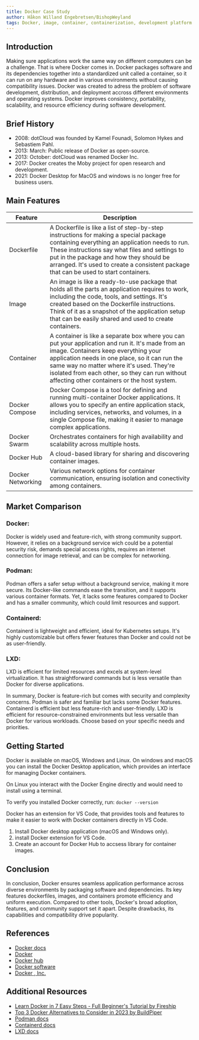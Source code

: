 ```yaml
---
title: Docker Case Study
author: Håkon Willand Engebretsen/BishopWeyland
tags: Docker, image, container, containerization, development platform
---
```


## Introduction

Making sure applications work the same way on different computers can be a challenge. That is where Docker comes in. Docker packages software and its dependencies together into a standardized unit called a container, so it can run on any hardware and in various environments without causing compatibility issues. Docker was created to adress the problem of software development, distribution, and deployment accross different environments and operating systems. Docker improves consistency, portability, scalability, and resource efficiency during software development.

## Brief History

- 2008: dotCloud was founded by Kamel Founadi, Solomon Hykes and Sebastiem Pahl.
- 2013: March: Public release of Docker as open-source.
- 2013: October: dotCloud was renamed Docker Inc.
- 2017: Docker creates the Moby project for open research and development.
- 2021: Docker Desktop for MacOS and windows is no longer free for business users.

## Main Features

| Feature           | Description                                                                                                                                                                                                                                                                                                                               |
| ----------------- | ----------------------------------------------------------------------------------------------------------------------------------------------------------------------------------------------------------------------------------------------------------------------------------------------------------------------------------------- |
| Dockerfile        | A Dockerfile is like a list of step-by-step instructions for making a special package containing everything an application needs to run. These instructions say what files and settings to put in the package and how they should be arranged. It's used to create a consistent package that can be used to start containers.             |
| Image             | An image is like a ready-to-use package that holds all the parts an application requires to work, including the code, tools, and settings. It's created based on the Dockerfile instructions. Think of it as a snapshot of the application setup that can be easily shared and used to create containers.                                 |
| Container         | A container is like a separate box where you can put your application and run it. It's made from an image. Containers keep everything your application needs in one place, so it can run the same way no matter where it's used. They're isolated from each other, so they can run without affecting other containers or the host system. |
| Docker Compose    | Docker Compose is a tool for defining and running multi-container Docker applications. It allows you to specify an entire application stack, including services, networks, and volumes, in a single Compose file, making it easier to manage complex applications.                                                                        |
| Docker Swarm      | Orchestrates containers for high availability and scalability across multiple hosts.                                                                                                                                                                                                                                                      |
| Docker Hub        | A cloud-based library for sharing and discovering container images.                                                                                                                                                                                                                                                                       |
| Docker Networking | Various network options for container communication, ensuring isolation and conectivity among containers.                                                                                                                                                                                                                                 |

## Market Comparison

### Docker:

Docker is widely used and feature-rich, with strong community support. However, it relies on a background service wich could be a potential security risk, demands special access rights, requires an internet connection for image retrieval, and can be complex for networking.

### Podman:

Podman offers a safer setup without a background service, making it more secure. Its Docker-like commands ease the transition, and it supports various container formats. Yet, it lacks some features compared to Docker and has a smaller community, which could limit resources and support.

### Containerd:

Containerd is lightweight and efficient, ideal for Kubernetes setups. It's highly customizable but offers fewer features than Docker and could not be as user-friendly.

### LXD:

LXD is efficient for limited resources and excels at system-level virtualization. It has straightforward commands but is less versatile than Docker for diverse applications.

In summary, Docker is feature-rich but comes with security and complexity concerns. Podman is safer and familiar but lacks some Docker features. Containerd is efficient but less feature-rich and user-friendly. LXD is efficient for resource-constrained environments but less versatile than Docker for various workloads. Choose based on your specific needs and priorities.

## Getting Started

Docker is available on macOS, Windows and Linux.
On windows and macOS you can install the Docker Desktop application, which provides an interface for managing Docker containers.

On Linux you interact with the Docker Engine directly and would need to install using a terminal.

To verify you installed Docker correctly, run:
`docker --version`

Docker has an extension for VS Code, that provides tools and features to make it easier to work with Docker containers directly in VS Code.

1. Install Docker desktop application (macOS and Windows only).
2. install Docker extension for VS Code.
3. Create an account for Docker Hub to accsess library for container images.

## Conclusion

In conclusion, Docker ensures seamless application performance across diverse environments by packaging software and dependencies. Its key features dockerfiles, images, and containers promote efficiency and uniform execution.
Compared to other tools, Docker's broad adoption, features, and community support set it apart. Despite drawbacks, its capabilities and compatibility drive popularity.

## References

- [Docker docs](https://docs.docker.com/get-started/)
- [Docker](https://www.docker.com/)
- [Docker hub](https://hub.docker.com/)
- [Docker software](<https://en.wikipedia.org/wiki/Docker_(software)>)
- [Docker , Inc.](https://en.wikipedia.org/wiki/Docker,_Inc.)

## Additional Resources

- [Learn Docker in 7 Easy Steps - Full Beginner's Tutorial by Fireship](https://www.youtube.com/watch?v=gAkwW2tuIqE)
- [Top 3 Docker Alternatives to Consider in 2023 by BuildPiper](https://medium.com/buildpiper/top-3-docker-alternatives-to-consider-in-2023-712b1ca0cdd1)
- [Podman docs](https://docs.podman.io/en/latest/Introduction.html)
- [Containerd docs](https://github.com/containerd/containerd/blob/main/docs/getting-started.md)
- [LXD docs](https://documentation.ubuntu.com/lxd/en/latest/.)

